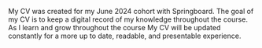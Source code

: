 My CV was created for my June 2024 cohort with Springboard. The goal of my CV is to keep a digital record of my knowledge throughout the course.
As I learn and grow throughout the course My CV will be updated constantly for a more up to date, readable, and presentable experience.

